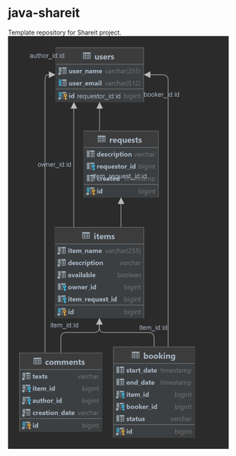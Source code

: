 # java-shareit
Template repository for Shareit project.
![This is relations diagram](https://github.com/Oyns/java-shareit/blob/main/shareit_schema.png)
